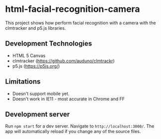 # html-facial-recognition-camera

This project shows how perform facial recognition with a camera with the clmtracker and p5.js libraries.

## Development Technologies

+ HTML 5 Canvas
+ clmtracker (https://github.com/auduno/clmtrackr)
+ p5.js (https://p5js.org/)

## Limitations

+ Doesn't support mobile yet.
+ Doesn't work in IE11 - most accurate in Chrome and FF

## Development server

Run `npm start` for a dev server. Navigate to `http://localhost:3000/`. The app will automatically reload if you change any of the source files.
